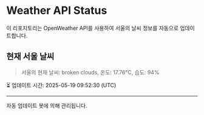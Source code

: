 
# Weather API Status

이 리포지토리는 OpenWeather API를 사용하여 서울의 날씨 정보를 자동으로 업데이트합니다.

## 현재 서울 날씨
> 서울의 현재 날씨: broken clouds, 온도: 17.76°C, 습도: 94%

⏳ 업데이트 시간: 2025-05-19 09:52:30 (UTC)

---
자동 업데이트 봇에 의해 관리됩니다.
